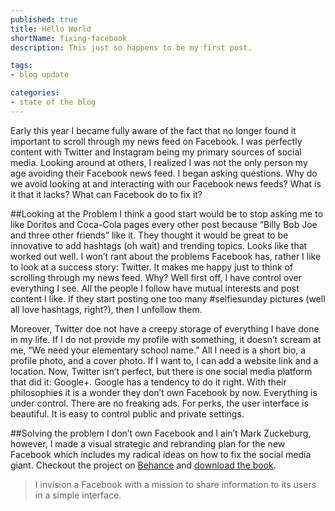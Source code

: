 ```yaml
---
published: true
title: Hello World
shortName: fixing-facebook
description: This just so happens to be my first post.

tags:
- blog update

categories:
- state of the blog
---
```


Early this year I became fully aware of the fact that no longer found it important to scroll through my news feed on Facebook. I was perfectly content with Twitter and Instagram being my primary sources of social media. Looking around at others, I realized I was not the only person my age avoiding their Facebook news feed. I began asking questions. Why do we avoid looking at and interacting with our Facebook news feeds? What is it that it lacks? What can Facebook do to fix it? 

##Looking at the Problem
I think a good start would be to stop asking me to like Doritos and Coca-Cola pages every other post because “Billy Bob Joe and three other friends” like it. They thought it would be great to be innovative to add hashtags (oh wait) and trending topics. Looks like that worked out well.
I won’t rant about the problems Facebook has, rather I like to look at a success story: Twitter. It makes me happy just to think of scrolling through my news feed. Why? Well first off, I have control over everything I see. All the people I follow have mutual interests and post content I like. If they start posting one too many #selfiesunday pictures (well all love hashtags, right?), then I unfollow them. 

Moreover, Twitter doe not have a creepy storage of everything I have done in my life. If I do not provide my profile with something, it doesn’t scream at me, “We need your elementary school name.” All I need is a short bio, a profile photo, and a cover photo. If I want to, I can add a website link and a location. 
Now, Twitter isn’t perfect, but there is one social media platform that did it: Google+. Google has a tendency to do it right. With their philosophies it is a wonder they don’t own Facebook by now. 
Everything is under control. There are no freaking ads. For perks, the user interface is beautiful. It is easy to control public and private settings. 

##Solving the problem
I don’t own Facebook and I ain’t Mark Zuckeburg, however, I made a visual strategic and rebranding plan for the new Facebook which includes my radical ideas on how to fix the social media giant. Checkout the project on [Behance]() and [download the book]().

> I invision a Facebook with a mission to share information to its users in a simple interface. 
